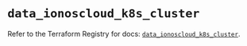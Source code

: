 # `data_ionoscloud_k8s_cluster`

Refer to the Terraform Registry for docs: [`data_ionoscloud_k8s_cluster`](https://registry.terraform.io/providers/ionos-cloud/ionoscloud/6.7.18/docs/data-sources/k8s_cluster).
